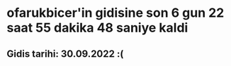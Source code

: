 # ofarukbicer'in gidisine son 6 gun 22 saat 55 dakika 48 saniye kaldi

## Gidis tarihi: 30.09.2022 :(